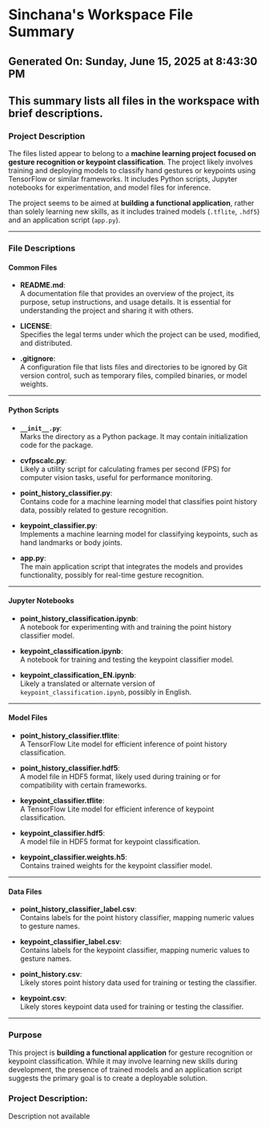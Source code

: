 # Sinchana's Workspace File Summary
## Generated On: Sunday, June 15, 2025 at 8:43:30 PM
This summary lists all files in the workspace with brief descriptions.
---
### Project Description
The files listed appear to belong to a **machine learning project focused on gesture recognition or keypoint classification**. The project likely involves training and deploying models to classify hand gestures or keypoints using TensorFlow or similar frameworks. It includes Python scripts, Jupyter notebooks for experimentation, and model files for inference.

The project seems to be aimed at **building a functional application**, rather than solely learning new skills, as it includes trained models (`.tflite`, `.hdf5`) and an application script (`app.py`).

---

### File Descriptions

#### Common Files
- **README.md**:  
  A documentation file that provides an overview of the project, its purpose, setup instructions, and usage details. It is essential for understanding the project and sharing it with others.

- **LICENSE**:  
  Specifies the legal terms under which the project can be used, modified, and distributed.

- **.gitignore**:  
  A configuration file that lists files and directories to be ignored by Git version control, such as temporary files, compiled binaries, or model weights.

---

#### Python Scripts
- **`__init__.py`**:  
  Marks the directory as a Python package. It may contain initialization code for the package.

- **cvfpscalc.py**:  
  Likely a utility script for calculating frames per second (FPS) for computer vision tasks, useful for performance monitoring.

- **point_history_classifier.py**:  
  Contains code for a machine learning model that classifies point history data, possibly related to gesture recognition.

- **keypoint_classifier.py**:  
  Implements a machine learning model for classifying keypoints, such as hand landmarks or body joints.

- **app.py**:  
  The main application script that integrates the models and provides functionality, possibly for real-time gesture recognition.

---

#### Jupyter Notebooks
- **point_history_classification.ipynb**:  
  A notebook for experimenting with and training the point history classifier model.

- **keypoint_classification.ipynb**:  
  A notebook for training and testing the keypoint classifier model.

- **keypoint_classification_EN.ipynb**:  
  Likely a translated or alternate version of `keypoint_classification.ipynb`, possibly in English.

---

#### Model Files
- **point_history_classifier.tflite**:  
  A TensorFlow Lite model for efficient inference of point history classification.

- **point_history_classifier.hdf5**:  
  A model file in HDF5 format, likely used during training or for compatibility with certain frameworks.

- **keypoint_classifier.tflite**:  
  A TensorFlow Lite model for efficient inference of keypoint classification.

- **keypoint_classifier.hdf5**:  
  A model file in HDF5 format for keypoint classification.

- **keypoint_classifier.weights.h5**:  
  Contains trained weights for the keypoint classifier model.

---

#### Data Files
- **point_history_classifier_label.csv**:  
  Contains labels for the point history classifier, mapping numeric values to gesture names.

- **keypoint_classifier_label.csv**:  
  Contains labels for the keypoint classifier, mapping numeric values to gesture names.

- **point_history.csv**:  
  Likely stores point history data used for training or testing the classifier.

- **keypoint.csv**:  
  Likely stores keypoint data used for training or testing the classifier.

---

### Purpose
This project is **building a functional application** for gesture recognition or keypoint classification. While it may involve learning new skills during development, the presence of trained models and an application script suggests the primary goal is to create a deployable solution. 
### Project Description:
 Description not available
